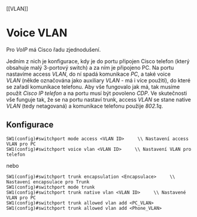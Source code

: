 [[VLAN]]
# Voice VLAN

Pro *VoIP* má Cisco řadu zjednodušení.

Jedním z nich je konfigurace, kdy je do portu připojen Cisco telefon (který obsahuje malý 3-portový switch) a za ním je připojeno PC. 
Na portu nastavíme access *VLAN*, do ní spadá komunikace *PC*, a také voice *VLAN* (někde označována jako auxiliary *VLAN* - má i více použití), do které se zařadí komunikace telefonu.
Aby vše fungovalo jak má, tak musíme použít *Cisco IP telefon* a na portu musí být povoleno *CDP*.
Ve skutečnosti vše funguje tak, že se na portu nastaví trunk, access *VLAN* se stane native *VLAN* (tedy netagovaná) a komunikace telefonu použije *802.1q*.

## Konfigurace

```
SW1(config)#switchport mode access <VLAN ID>     \\ Nastavení access VLAN pro PC
SW1(config)#switchport voice vlan <VLAN ID>     \\ Nastavení VLAN pro telefon
```

nebo

```
SW1(config)#switchport trunk encapsulation <Encapsulace>     \\ Nastavení encapsulace pro Trunk
SW1(config)#switchport mode trunk
SW1(config)#switchport trunk native vlan <VLAN ID>     \\ Nastavené VLAN pro PC
SW1(config)#switchport trunk allowed vlan add <PC_VLAN>
SW1(config)#switchport trunk allowed vlan add <Phone_VLAN>
```
